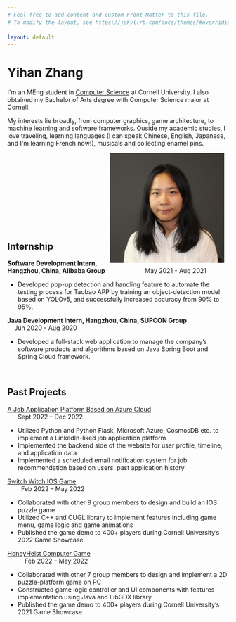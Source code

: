 ```yaml
---
# Feel free to add content and custom Front Matter to this file.
# To modify the layout, see https://jekyllrb.com/docs/themes/#overriding-theme-defaults

layout: default
---
```


# Yihan Zhang

I'm an MEng student in [Computer Science](https://www.cs.cornell.edu/) at Cornell University. I also obtained my Bachelor of Arts degree with Computer Science major at Cornell. 

My interests lie broadly, from computer graphics, game architecture, to machine learning and software frameworks. Ouside my academic studies, I love traveling, learning languages (I can speak Chinese, English, Japanese, and I'm learning French now!), musicals and collecting enamel pins.

<img src="photo.png"
     alt="Markdown Monster icon"
     height=250px
     width=260px
     style="float: right; margin-right: 10px;" />

<br />
<br />
<br />
<br />
<br />
<br />
<br />
<br />
<br />
<br />

## Internship
**Software Development Intern, Hangzhou, China, Alibaba Group** &nbsp; &nbsp; &nbsp; &nbsp; &nbsp; &nbsp; &nbsp; &nbsp; &nbsp; &nbsp; &nbsp;  May 2021 - Aug 2021
- Developed pop-up detection and handling feature to automate the testing process for Taobao APP by training an object-detection model based on YOLOv5, and successfully increased accuracy from 90% to 95%.

**Java Development Intern, Hangzhou, China, SUPCON Group** &nbsp; &nbsp; &nbsp; &nbsp; &nbsp;&nbsp;&nbsp;&nbsp; &nbsp; &nbsp; &nbsp; &nbsp; &nbsp; &nbsp; &nbsp;  Jun 2020 - Aug 2020 
- Developed a full-stack web application to manage the company’s software products and algorithms based on Java Spring Boot and Spring Cloud framework.

<br />

## Past Projects
[A Job Application Platform Based on Azure Cloud](https://github.com/hzzyh1229/CS5412-MEng-Project) &nbsp; &nbsp; &nbsp; &nbsp; &nbsp; &nbsp; &nbsp; &nbsp; &nbsp; &nbsp; &nbsp; &nbsp; &nbsp; &nbsp; &nbsp; &nbsp; &nbsp; &nbsp; &nbsp; &nbsp; &nbsp; &nbsp; &nbsp; &nbsp; &nbsp; Sept 2022 – Dec 2022
- Utilized Python and Python Flask, Microsoft Azure, CosmosDB etc. to implement a LinkedIn-liked job application platform
- Implemented the backend side of the website for user profile, timeline, and application data
- Implemented a scheduled email notification system for job recommendation based on users' past application history

[Switch Witch IOS Game](https://github.com/HaruhiAisaka/SwitchWitch) &nbsp; &nbsp; &nbsp; &nbsp; &nbsp; &nbsp; &nbsp; &nbsp; &nbsp; &nbsp; &nbsp; &nbsp; &nbsp; &nbsp; &nbsp; &nbsp; &nbsp; &nbsp; &nbsp; &nbsp; &nbsp; &nbsp; &nbsp; &nbsp; &nbsp; &nbsp; &nbsp; &nbsp; &nbsp; &nbsp; &nbsp; &nbsp; &nbsp; &nbsp; &nbsp; &nbsp; &nbsp; &nbsp; &nbsp; &nbsp; &nbsp; &nbsp; &nbsp; &nbsp; &nbsp; &nbsp; &nbsp; &nbsp;  Feb 2022 – May 2022
-  Collaborated with other 9 group members to design and build an IOS puzzle game
-  Utilized C++ and CUGL library to implement features including game menu, game logic and game animations
-  Published the game demo to 400+ players during Cornell University’s 2022 Game Showcase

[HoneyHeist Computer Game](https://github.com/NgaiJustin/HoneyHeist) &nbsp; &nbsp; &nbsp; &nbsp; &nbsp; &nbsp; &nbsp; &nbsp; &nbsp; &nbsp; &nbsp; &nbsp; &nbsp; &nbsp; &nbsp; &nbsp; &nbsp; &nbsp; &nbsp; &nbsp; &nbsp; &nbsp; &nbsp; &nbsp; &nbsp; &nbsp; &nbsp; &nbsp; &nbsp; &nbsp; &nbsp; &nbsp; &nbsp; &nbsp; &nbsp; &nbsp; &nbsp; &nbsp; &nbsp; &nbsp; &nbsp; &nbsp; &nbsp; &nbsp;  Feb 2022 – May 2022
- Collaborated with other 7 group members to design and implement a 2D puzzle-platform game on PC
- Constructed game logic controller and UI components with features implementation using Java and LibGDX library
- Published the game demo to 400+ players during Cornell University’s 2021 Game Showcase


<br />
<br />
<br />
<br />






